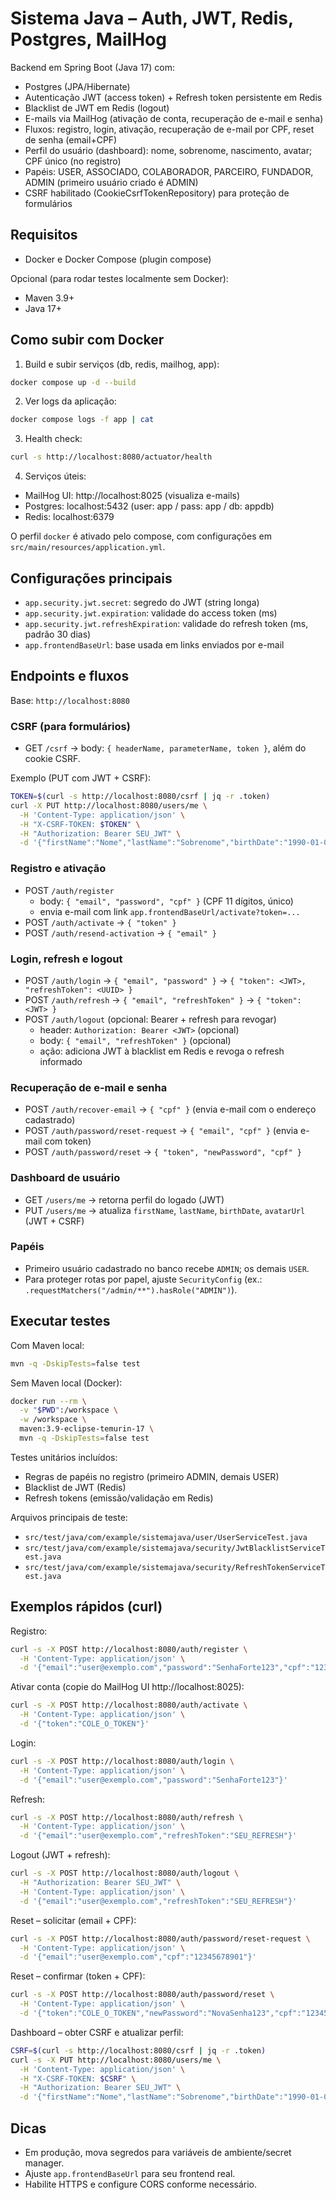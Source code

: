 # Sistema Java – Auth, JWT, Redis, Postgres, MailHog

Backend em Spring Boot (Java 17) com:
- Postgres (JPA/Hibernate)
- Autenticação JWT (access token) + Refresh token persistente em Redis
- Blacklist de JWT em Redis (logout)
- E-mails via MailHog (ativação de conta, recuperação de e-mail e senha)
- Fluxos: registro, login, ativação, recuperação de e-mail por CPF, reset de senha (email+CPF)
- Perfil do usuário (dashboard): nome, sobrenome, nascimento, avatar; CPF único (no registro)
- Papéis: USER, ASSOCIADO, COLABORADOR, PARCEIRO, FUNDADOR, ADMIN (primeiro usuário criado é ADMIN)
- CSRF habilitado (CookieCsrfTokenRepository) para proteção de formulários

## Requisitos
- Docker e Docker Compose (plugin compose)

Opcional (para rodar testes localmente sem Docker):
- Maven 3.9+
- Java 17+

## Como subir com Docker

1) Build e subir serviços (db, redis, mailhog, app):
```bash
docker compose up -d --build
```

2) Ver logs da aplicação:
```bash
docker compose logs -f app | cat
```

3) Health check:
```bash
curl -s http://localhost:8080/actuator/health
```

4) Serviços úteis:
- MailHog UI: http://localhost:8025 (visualiza e-mails)
- Postgres: localhost:5432 (user: app / pass: app / db: appdb)
- Redis: localhost:6379

O perfil `docker` é ativado pelo compose, com configurações em `src/main/resources/application.yml`.

## Configurações principais
- `app.security.jwt.secret`: segredo do JWT (string longa)
- `app.security.jwt.expiration`: validade do access token (ms)
- `app.security.jwt.refreshExpiration`: validade do refresh token (ms, padrão 30 dias)
- `app.frontendBaseUrl`: base usada em links enviados por e-mail

## Endpoints e fluxos
Base: `http://localhost:8080`

### CSRF (para formulários)
- GET `/csrf` → body: `{ headerName, parameterName, token }`, além do cookie CSRF.

Exemplo (PUT com JWT + CSRF):
```bash
TOKEN=$(curl -s http://localhost:8080/csrf | jq -r .token)
curl -X PUT http://localhost:8080/users/me \
  -H 'Content-Type: application/json' \
  -H "X-CSRF-TOKEN: $TOKEN" \
  -H "Authorization: Bearer SEU_JWT" \
  -d '{"firstName":"Nome","lastName":"Sobrenome","birthDate":"1990-01-01","avatarUrl":"https://..."}'
```

### Registro e ativação
- POST `/auth/register`
  - body: `{ "email", "password", "cpf" }` (CPF 11 dígitos, único)
  - envia e-mail com link `app.frontendBaseUrl/activate?token=...`
- POST `/auth/activate` → `{ "token" }`
- POST `/auth/resend-activation` → `{ "email" }`

### Login, refresh e logout
- POST `/auth/login` → `{ "email", "password" }` → `{ "token": <JWT>, "refreshToken": <UUID> }`
- POST `/auth/refresh` → `{ "email", "refreshToken" }` → `{ "token": <JWT> }`
- POST `/auth/logout` (opcional: Bearer + refresh para revogar)
  - header: `Authorization: Bearer <JWT>` (opcional)
  - body: `{ "email", "refreshToken" }` (opcional)
  - ação: adiciona JWT à blacklist em Redis e revoga o refresh informado

### Recuperação de e-mail e senha
- POST `/auth/recover-email` → `{ "cpf" }` (envia e-mail com o endereço cadastrado)
- POST `/auth/password/reset-request` → `{ "email", "cpf" }` (envia e-mail com token)
- POST `/auth/password/reset` → `{ "token", "newPassword", "cpf" }`

### Dashboard de usuário
- GET `/users/me` → retorna perfil do logado (JWT)
- PUT `/users/me` → atualiza `firstName`, `lastName`, `birthDate`, `avatarUrl` (JWT + CSRF)

### Papéis
- Primeiro usuário cadastrado no banco recebe `ADMIN`; os demais `USER`.
- Para proteger rotas por papel, ajuste `SecurityConfig` (ex.: `.requestMatchers("/admin/**").hasRole("ADMIN")`).

## Executar testes

Com Maven local:
```bash
mvn -q -DskipTests=false test
```

Sem Maven local (Docker):
```bash
docker run --rm \
  -v "$PWD":/workspace \
  -w /workspace \
  maven:3.9-eclipse-temurin-17 \
  mvn -q -DskipTests=false test
```

Testes unitários incluídos:
- Regras de papéis no registro (primeiro ADMIN, demais USER)
- Blacklist de JWT (Redis)
- Refresh tokens (emissão/validação em Redis)

Arquivos principais de teste:
- `src/test/java/com/example/sistemajava/user/UserServiceTest.java`
- `src/test/java/com/example/sistemajava/security/JwtBlacklistServiceTest.java`
- `src/test/java/com/example/sistemajava/security/RefreshTokenServiceTest.java`

## Exemplos rápidos (curl)

Registro:
```bash
curl -s -X POST http://localhost:8080/auth/register \
  -H 'Content-Type: application/json' \
  -d '{"email":"user@exemplo.com","password":"SenhaForte123","cpf":"12345678901"}'
```

Ativar conta (copie do MailHog UI http://localhost:8025):
```bash
curl -s -X POST http://localhost:8080/auth/activate \
  -H 'Content-Type: application/json' \
  -d '{"token":"COLE_O_TOKEN"}'
```

Login:
```bash
curl -s -X POST http://localhost:8080/auth/login \
  -H 'Content-Type: application/json' \
  -d '{"email":"user@exemplo.com","password":"SenhaForte123"}'
```

Refresh:
```bash
curl -s -X POST http://localhost:8080/auth/refresh \
  -H 'Content-Type: application/json' \
  -d '{"email":"user@exemplo.com","refreshToken":"SEU_REFRESH"}'
```

Logout (JWT + refresh):
```bash
curl -s -X POST http://localhost:8080/auth/logout \
  -H "Authorization: Bearer SEU_JWT" \
  -H 'Content-Type: application/json' \
  -d '{"email":"user@exemplo.com","refreshToken":"SEU_REFRESH"}'
```

Reset – solicitar (email + CPF):
```bash
curl -s -X POST http://localhost:8080/auth/password/reset-request \
  -H 'Content-Type: application/json' \
  -d '{"email":"user@exemplo.com","cpf":"12345678901"}'
```

Reset – confirmar (token + CPF):
```bash
curl -s -X POST http://localhost:8080/auth/password/reset \
  -H 'Content-Type: application/json' \
  -d '{"token":"COLE_O_TOKEN","newPassword":"NovaSenha123","cpf":"12345678901"}'
```

Dashboard – obter CSRF e atualizar perfil:
```bash
CSRF=$(curl -s http://localhost:8080/csrf | jq -r .token)
curl -s -X PUT http://localhost:8080/users/me \
  -H 'Content-Type: application/json' \
  -H "X-CSRF-TOKEN: $CSRF" \
  -H "Authorization: Bearer SEU_JWT" \
  -d '{"firstName":"Nome","lastName":"Sobrenome","birthDate":"1990-01-01","avatarUrl":"https://..."}'
```

## Dicas
- Em produção, mova segredos para variáveis de ambiente/secret manager.
- Ajuste `app.frontendBaseUrl` para seu frontend real.
- Habilite HTTPS e configure CORS conforme necessário.
